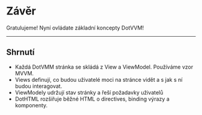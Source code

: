 ﻿---
Title: Závěr
Moniker: conclusion
EmbeddedView:
    Path: .solution/Counter/Views/Counter.dothtml
    Dependencies:
        - .solution/Counter/ViewModels/CounterViewModel.cs
Archive: 
    Path: .solution
---

# Závěr

Gratulujeme! Nyní ovládate základní koncepty DotVVM!

---

## Shrnutí

- Každá DotVMM stránka se skládá z View a ViewModel. Používáme vzor MVVM.
- Views definují, co budou uživatelé moci na stránce vidět a s jak s ní budou interagovat.
- ViewModely udržují stav stránky a řeší požadavky uživatelů
- DotHTML rozšiřuje běžné HTML o directives, binding výrazy a komponenty.
